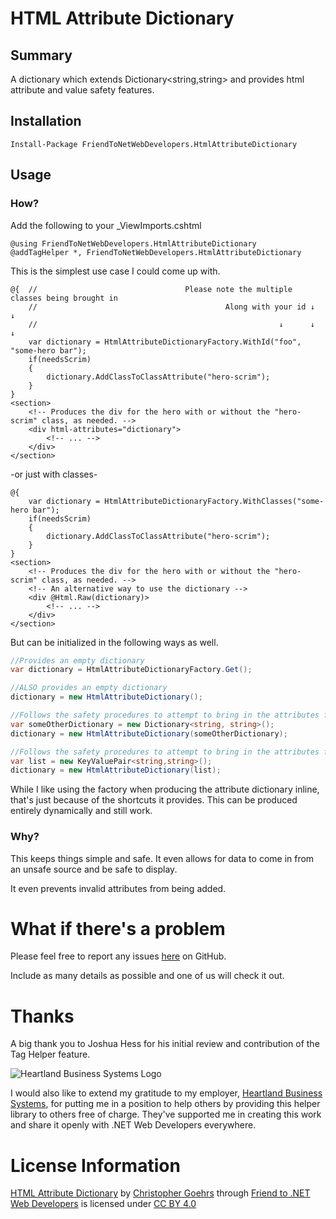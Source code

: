 # HTML Attribute Dictionary
## Summary
A dictionary which extends Dictionary&lt;string,string&gt; and provides html attribute and value safety features.

## Installation
`Install-Package FriendToNetWebDevelopers.HtmlAttributeDictionary`

## Usage
### How?

Add the following to your _ViewImports.cshtml

```
@using FriendToNetWebDevelopers.HtmlAttributeDictionary
@addTagHelper *, FriendToNetWebDevelopers.HtmlAttributeDictionary
```

This is the simplest use case I could come up with.

```
@{  //                                 Please note the multiple classes being brought in
    //                                          Along with your id ↓         ↓
    //                                                      ↓      ↓         ↓
    var dictionary = HtmlAttributeDictionaryFactory.WithId("foo", "some-hero bar");
    if(needsScrim)
    {
        dictionary.AddClassToClassAttribute("hero-scrim");
    }
}
<section>
    <!-- Produces the div for the hero with or without the "hero-scrim" class, as needed. -->
    <div html-attributes="dictionary">
        <!-- ... -->
    </div>
</section>
```

-or just with classes-

```
@{
    var dictionary = HtmlAttributeDictionaryFactory.WithClasses("some-hero bar");
    if(needsScrim)
    {
        dictionary.AddClassToClassAttribute("hero-scrim");
    }
}
<section>
    <!-- Produces the div for the hero with or without the "hero-scrim" class, as needed. -->
    <!-- An alternative way to use the dictionary -->
    <div @Html.Raw(dictionary)>
        <!-- ... -->
    </div>
</section>
```
But can be initialized in the following ways as well.
```csharp
//Provides an empty dictionary
var dictionary = HtmlAttributeDictionaryFactory.Get();

//ALSO provides an empty dictionary
dictionary = new HtmlAttributeDictionary();

//Follows the safety procedures to attempt to bring in the attributes from a different type of dictionary
var someOtherDictionary = new Dictionary<string, string>();
dictionary = new HtmlAttributeDictionary(someOtherDictionary);

//Follows the safety procedures to attempt to bring in the attributes from a list of key-value-pairs
var list = new KeyValuePair<string,string>();
dictionary = new HtmlAttributeDictionary(list);
```

While I like using the factory when producing the attribute dictionary inline, that's just because of the shortcuts
  it provides.  This can be produced entirely dynamically and still work.

### Why?

This keeps things simple and safe.  It even allows for data to come in from an unsafe source and be safe to display.

It even prevents invalid attributes from being added.

# What if there's a problem

Please feel free to report any issues [here](https://github.com/friend-to-net-web-developers/html-attribute-dictionary/issues) on GitHub.

Include as many details as possible and one of us will check it out.

# Thanks

A big thank you to Joshua Hess for his initial review and contribution of the Tag Helper feature.

![Heartland Business Systems Logo](https://cdn-ilaepil.nitrocdn.com/lwEpTzOpowNrpEQtaopWrEAXNdUgLLes/assets/images/optimized/rev-64f2520/www.hbs.net/wp-content/uploads/2022/11/HBS-website-logo.png)

I would also like to extend my gratitude to my employer, [Heartland Business Systems](https://www.hbs.net), for putting me in a position to help
 others by providing this helper library to others free of charge.  They've supported me in creating this work and share it openly with .NET Web Developers everywhere.

# License Information

[HTML Attribute Dictionary](https://github.com/friend-to-net-web-developers/html-attribute-dictionary)
 by [Christopher Goehrs](https://github.com/chris-goehrs) 
 through [Friend to .NET Web Developers](https://github.com/friend-to-net-web-developers) 
 is licensed under [CC BY 4.0](https://creativecommons.org/licenses/by/4.0)

